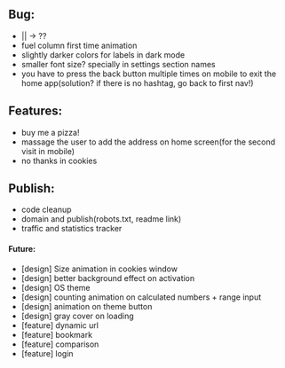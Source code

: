 ## Bug:
- || -> ??
- fuel column first time animation
- slightly darker colors for labels in dark mode
- smaller font size? specially in settings section names
- you have to press the back button multiple times on mobile to exit the home app(solution? if there is no hashtag, go back to first nav!)

## Features:
- buy me a pizza!
- massage the user to add the address on home screen(for the second visit in mobile)
- no thanks in cookies

## Publish:
- code cleanup
- domain and publish(robots.txt, readme link)
- traffic and statistics tracker

#### Future:
- [design] Size animation in cookies window
- [design] better background effect on activation
- [design] OS theme
- [design] counting animation on calculated numbers + range input
- [design] animation on theme button
- [design] gray cover on loading
- [feature] dynamic url
- [feature] bookmark
- [feature] comparison
- [feature] login
